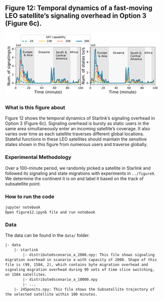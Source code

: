 ## Figure 12: Temporal dynamics of a fast-moving LEO satellite’s signaling overhead in Option 3 (Figure 6c).

<div align=center><img src="./figure12.pdf" width=""></div>

### What is this figure about

Figure 12 shows the temporal dynamics of Starlink’s signaling overhead in Option 3 (Figure 6c). 
Signaling overhead is bursty as static users in the same area simultaneously enter an incoming satellite’s coverage. It also varies over time as each satellite traverses different global locations. 
Stateful functions in these LEO satellites should maintain the sensitive states shown in this figure from numerous users and traverse globally.

### Experimental Methodology

Over a 100-minute period, we randomly picked a satellite in Starlink and followed its signaling and state migrations with experiments in `../figure9`. We determine the continent it is on and label it based on the track of subsatellite point.

### How to run the code
```
jupyter notebook
Open figure12.ipynb file and run notebook
```

### Data
The data can be found in the `data/` folder.

	|- data
		|- starlink
			|- distributedscenario_a_2000.npy: This file shows signaling migration overhead in scanario a with capacity of 2000. Shape of this file is (99, 1584, 2), which contains byte migration overhead and signaling migration overhead during 99 sets of time slice switching, on 1584 satellites.
			|- distributedscenario_a_10000.npy
			|- ...
		|- 245ponits.npy: This file shows the Subsatellite trajectory of the selected satellite within 100 minutes.

